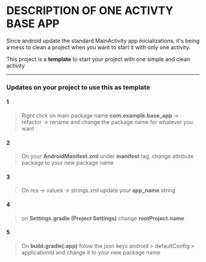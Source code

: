 # DESCRIPTION OF ONE ACTIVTY BASE APP

Since android update the standard MainActivity app inicializations, it's being a mess to clean a project when you want to start it with only one activity.

This project is a **template** to start your project with one simple and clean activity


---

### Updates on your project to use this as **template**

#### 1
> Right click on main package name **com.example.base_app** -> refactor -> rename and change the package name for whatever you want

#### 2
> On your **AndroidManifest.xml** under **manifest** tag, change attribute package to your new package name

#### 3
> On res -> values -> strings.xml update your **app_name** string

#### 4
> on **Settings.gradle (Project Settings)** change **rootProject.name**

#### 5
> On **build.gradle(:app)** folow the json keys android > defaultConfig > applicationId and change it to your new package name


